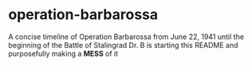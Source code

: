 # operation-barbarossa
A concise timeline of Operation Barbarossa from June 22, 1941 until the beginning of the Battle of Stalingrad
Dr. B is starting this README and purposefully making a **MESS** of it
